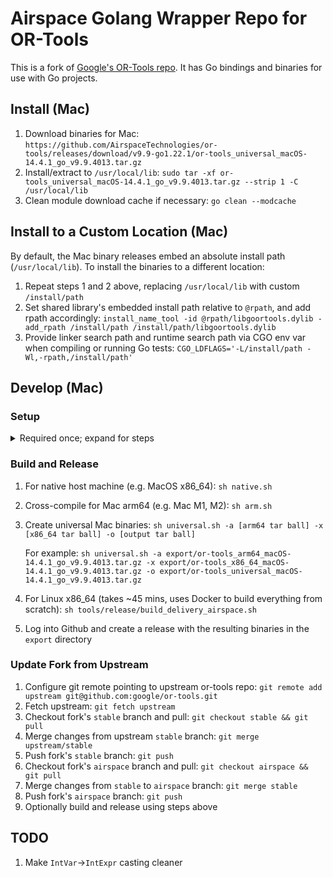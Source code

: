 # Airspace Golang Wrapper Repo for OR-Tools

This is a fork of [Google's OR-Tools repo](https://github.com/google/or-tools).
It has Go bindings and binaries for use with Go projects.

## Install (Mac)
 1. Download binaries for Mac:
    `https://github.com/AirspaceTechnologies/or-tools/releases/download/v9.9-go1.22.1/or-tools_universal_macOS-14.4.1_go_v9.9.4013.tar.gz`
 1. Install/extract to `/usr/local/lib`:
    `sudo tar -xf or-tools_universal_macOS-14.4.1_go_v9.9.4013.tar.gz --strip 1 -C /usr/local/lib`
 1. Clean module download cache if necessary:
    `go clean --modcache`

## Install to a Custom Location (Mac)
 By default, the Mac binary releases embed an absolute install path (`/usr/local/lib`).
 To install the binaries to a different location:
 1. Repeat steps 1 and 2 above, replacing `/usr/local/lib` with custom `/install/path`
 1. Set shared library's embedded install path relative to `@rpath`, and add rpath accordingly:
    `install_name_tool -id @rpath/libgoortools.dylib -add_rpath /install/path /install/path/libgoortools.dylib`
 1. Provide linker search path and runtime search path via CGO env var when compiling or running Go tests:
    `CGO_LDFLAGS='-L/install/path -Wl,-rpath,/install/path'`

## Develop (Mac)

### Setup
<details>
  <summary>Required once; expand for steps</summary>

  1. Install XCode:
     `xcode-select --install`
  1. Install C++ tools:
     `brew install cmake wget pkg-config`
  1. Install SWIG 4.1.1:
     `brew install swig@4.1.1`
  1. Install protobuf for Go:
     `$ go install google.golang.org/protobuf/cmd/protoc-gen-go@v1.33`
  1. Clone Airspace OR-tools:
     `git clone git@github.com:AirspaceTechnologies/or-tools.git`
</details>

### Build and Release
  1. For native host machine (e.g. MacOS x86_64):
     `sh native.sh`
  1. Cross-compile for Mac arm64 (e.g. Mac M1, M2):
     `sh arm.sh`
  1. Create universal Mac binaries:
     `sh universal.sh -a [arm64 tar ball] -x [x86_64 tar ball] -o [output tar ball]`

     For example: `sh universal.sh -a export/or-tools_arm64_macOS-14.4.1_go_v9.9.4013.tar.gz -x export/or-tools_x86_64_macOS-14.4.1_go_v9.9.4013.tar.gz -o export/or-tools_universal_macOS-14.4.1_go_v9.9.4013.tar.gz`
  1. For Linux x86_64 (takes ~45 mins, uses Docker to build everything from scratch):
     `sh tools/release/build_delivery_airspace.sh`
  1. Log into Github and create a release with the resulting binaries in the `export` directory

### Update Fork from Upstream
 1. Configure git remote pointing to upstream or-tools repo:
    `git remote add upstream git@github.com:google/or-tools.git`
 1. Fetch upstream:
    `git fetch upstream`
 1. Checkout fork's `stable` branch and pull:
    `git checkout stable && git pull`
 1. Merge changes from upstream `stable` branch:
    `git merge upstream/stable`
 1. Push fork's `stable` branch:
    `git push`
 1. Checkout fork's `airspace` branch and pull:
    `git checkout airspace && git pull`
 1. Merge changes from `stable` to `airspace` branch:
    `git merge stable`
 1. Push fork's `airspace` branch:
    `git push`
 1. Optionally build and release using steps above

## TODO
 1. Make `IntVar`->`IntExpr` casting cleaner
